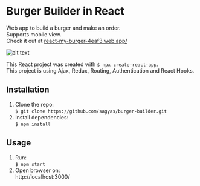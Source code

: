 # Burger Builder in React

Web app to build a burger and make an order.  
Supports mobile view.  
Check it out at [react-my-burger-4eaf3.web.app/](Link)

![alt text](./assets/burger-builder.png 'App')

This React project was created with `$ npx create-react-app`.  
This project is using Ajax, Redux, Routing, Authentication and React Hooks.

## Installation

1. Clone the repo:  
   `$ git clone https://github.com/sagyas/burger-builder.git`
2. Install dependencies:  
   `$ npm install`

## Usage

1. Run:  
   `$ npm start`
2. Open browser on:  
   http://localhost:3000/
